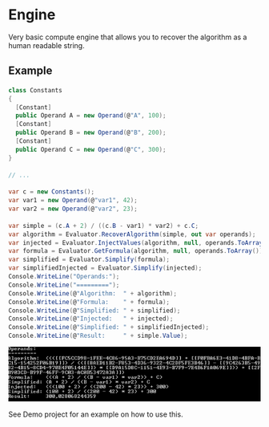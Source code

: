 # Engine

Very basic compute engine that allows you to recover the algorithm as a human readable string.

## Example

```c#
class Constants
{
  [Constant]
  public Operand A = new Operand(@"A", 100);
  [Constant]
  public Operand B = new Operand(@"B", 200);
  [Constant]
  public Operand C = new Operand(@"C", 300);
}

// ...

var c = new Constants();
var var1 = new Operand(@"var1", 42);
var var2 = new Operand(@"var2", 23);

var simple = (c.A + 2) / ((c.B - var1) * var2) + c.C;
var algorithm = Evaluator.RecoverAlgorithm(simple, out var operands);
var injected = Evaluator.InjectValues(algorithm, null, operands.ToArray());
var formula = Evaluator.GetFormula(algorithm, null, operands.ToArray());
var simplified = Evaluator.Simplify(formula);
var simplifiedInjected = Evaluator.Simplify(injected);
Console.WriteLine("Operands:");
Console.WriteLine("=========");
Console.WriteLine(@"Algorithm:  " + algorithm);
Console.WriteLine(@"Formula:    " + formula);
Console.WriteLine(@"Simplified: " + simplified);
Console.WriteLine(@"Injected:   " + injected);
Console.WriteLine(@"Simplified: " + simplifiedInjected);
Console.WriteLine(@"Result:     " + simple.Value);
```

![result](demo_result.png)

See Demo project for an example on how to use this.
